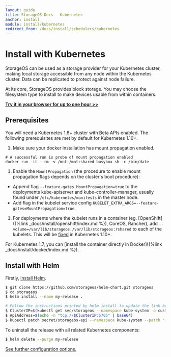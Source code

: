 ```yaml
---
layout: guide
title: StorageOS Docs - Kubernetes
anchor: install
module: install/kubernetes
redirect_from: /docs/install/schedulers/kubernetes
---
```


# Install with Kubernetes

StorageOS can be used as a storage provider for your Kubernetes cluster, making
local storage accessible from any node within the Kubernetes cluster.  Data can
be replicated to protect against node failure.

At its core, StorageOS provides block storage.  You may choose the filesystem
type to install to make devices usable from within containers.

[**Try it in your browser for up to one hour >>**](https://my.storageos.com/main/tutorial/k8s-sandbox)

## Prerequisites

You will need a Kubernetes 1.8+ cluster with Beta APIs enabled. The following prerequisites are met by default for Kubernetes 1.10+. 

1. Make sure your docker installation has mount propagation enabled.
```
# A successful run is probe of mount propagation enabled
docker run -it --rm -v /mnt:/mnt:shared busybox sh -c /bin/date
```
1. Enable the `MountPropagation` (the procedure to enable mount propagation flags depends on the cluster's boot procedure):
 - Append flag `--feature-gates MountPropagation=true` to the deployments kube-apiserver and kube-controller-manager, usually found under `/etc/kubernetes/manifests` in the master node.
 - Add flag in the kubelet service config `KUBELET_EXTRA_ARGS=--feature-gates=MountPropagation=true`.

1. For deployments where the kubelet runs in a container (eg. [OpenShift]({%link _docs/install/openshift/index.md %}), CoreOS,
Rancher), add `--volume=/var/lib/storageos:/var/lib/storageos:rshared` to each
of the kubelets. This will be [fixed](https://github.com/kubernetes/kubernetes/pull/58816) in Kubernetes 1.10+.

For Kubernetes 1.7, you can [install the container directly in
Docker]({%link _docs/install/docker/index.md %}).

## Install with Helm

Firstly, [install Helm](https://docs.helm.sh/using_helm).

```bash
$ git clone https://github.com/storageos/helm-chart.git storageos
$ cd storageos
$ helm install --name my-release .

# Follow the instructions printed by helm install to update the link between Kubernetes and StorageOS.
$ ClusterIP=$(kubectl get svc/storageos --namespace kube-system -o custom-columns=IP:spec.clusterIP --no-headers=true)
$ ApiAddress=$(echo -n "tcp://$ClusterIP:5705" | base64)
$ kubectl patch secret/storageos-api --namespace kube-system --patch "{\"data\":{\"apiAddress\": \"$ApiAddress\"}}"
```

To uninstall the release with all related Kubernetes components:

```bash
$ helm delete --purge my-release
```

[See further configuration options.](https://github.com/storageos/helm-chart#configuration)
